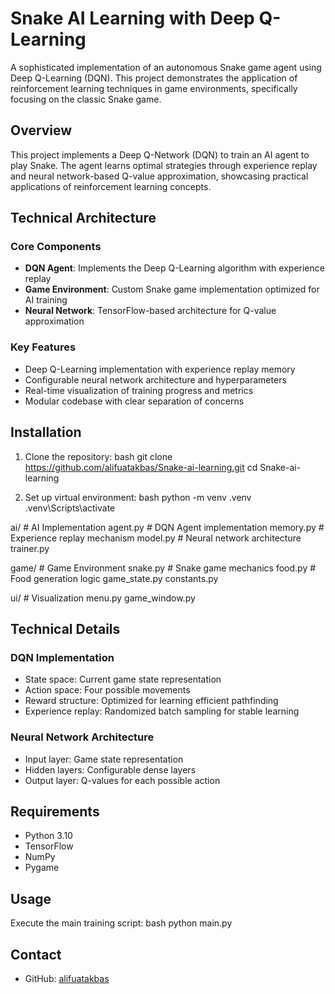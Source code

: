 # Snake AI Learning with Deep Q-Learning

A sophisticated implementation of an autonomous Snake game agent using Deep Q-Learning (DQN). This project demonstrates the application of reinforcement learning techniques in game environments, specifically focusing on the classic Snake game.

## Overview

This project implements a Deep Q-Network (DQN) to train an AI agent to play Snake. The agent learns optimal strategies through experience replay and neural network-based Q-value approximation, showcasing practical applications of reinforcement learning concepts.

## Technical Architecture

### Core Components

- **DQN Agent**: Implements the Deep Q-Learning algorithm with experience replay
- **Game Environment**: Custom Snake game implementation optimized for AI training
- **Neural Network**: TensorFlow-based architecture for Q-value approximation

### Key Features

- Deep Q-Learning implementation with experience replay memory
- Configurable neural network architecture and hyperparameters
- Real-time visualization of training progress and metrics
- Modular codebase with clear separation of concerns

## Installation
1. Clone the repository:
bash
git clone https://github.com/alifuatakbas/Snake-ai-learning.git
cd Snake-ai-learning

3. Set up virtual environment:
bash
python -m venv .venv
.venv\Scripts\activate


  ai/ # AI Implementation
    agent.py # DQN Agent implementation
    memory.py # Experience replay mechanism
    model.py # Neural network architecture
    trainer.py
  
  game/ # Game Environment
    snake.py # Snake game mechanics
    food.py # Food generation logic
    game_state.py
    constants.py

  ui/ # Visualization
    menu.py
    game_window.py

## Technical Details

### DQN Implementation
- State space: Current game state representation
- Action space: Four possible movements
- Reward structure: Optimized for learning efficient pathfinding
- Experience replay: Randomized batch sampling for stable learning

### Neural Network Architecture
- Input layer: Game state representation
- Hidden layers: Configurable dense layers
- Output layer: Q-values for each possible action

## Requirements

- Python 3.10
- TensorFlow
- NumPy
- Pygame

## Usage

Execute the main training script: bash python main.py

## Contact
- GitHub: [alifuatakbas](https://github.com/alifuatakbas)
